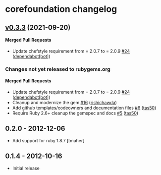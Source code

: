 # corefoundation changelog

<!-- latest_release 0.3.3 -->
## [v0.3.3](https://github.com/chef/corefoundation/tree/v0.3.3) (2021-09-20)

#### Merged Pull Requests
- Update chefstyle requirement from = 2.0.7 to = 2.0.9 [#24](https://github.com/chef/corefoundation/pull/24) ([dependabot[bot]](https://github.com/dependabot[bot]))
<!-- latest_release -->

<!-- release_rollup since=0.2.0 -->
### Changes not yet released to rubygems.org

#### Merged Pull Requests
- Update chefstyle requirement from = 2.0.7 to = 2.0.9 [#24](https://github.com/chef/corefoundation/pull/24) ([dependabot[bot]](https://github.com/dependabot[bot])) <!-- 0.3.3 -->
- Cleanup and modernize the gem [#16](https://github.com/chef/corefoundation/pull/16) ([rishichawda](https://github.com/rishichawda)) <!-- 0.3.2 -->
- Add github templates/codeowners and documentation files [#6](https://github.com/chef/corefoundation/pull/6) ([tas50](https://github.com/tas50)) <!-- 0.3.1 -->
- Require Ruby 2.6+ cleanup the gemspec and docs [#5](https://github.com/chef/corefoundation/pull/5) ([tas50](https://github.com/tas50)) <!-- 0.3.0 -->
<!-- release_rollup -->

<!-- latest_stable_release -->
## 0.2.0 - 2012-12-06

- Add support for ruby 1.8.7 [tmaher]
<!-- latest_stable_release -->

## 0.1.4 - 2012-10-16

- Initial release